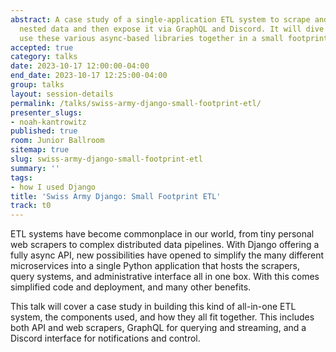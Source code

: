 ```yaml
---
abstract: A case study of a single-application ETL system to scrape and enrich complex
  nested data and then expose it via GraphQL and Discord. It will dive into how to
  use these various async-based libraries together in a small footprint app.
accepted: true
category: talks
date: 2023-10-17 12:00:00-04:00
end_date: 2023-10-17 12:25:00-04:00
group: talks
layout: session-details
permalink: /talks/swiss-army-django-small-footprint-etl/
presenter_slugs:
- noah-kantrowitz
published: true
room: Junior Ballroom
sitemap: true
slug: swiss-army-django-small-footprint-etl
summary: ''
tags:
- how I used Django
title: 'Swiss Army Django: Small Footprint ETL'
track: t0
---
```


ETL systems have become commonplace in our world, from tiny personal web scrapers to complex distributed data pipelines. With Django offering a fully async API, new possibilities have opened to simplify the many different microservices into a single Python application that hosts the scrapers, query systems, and administrative interface all in one box. With this comes simplified code and deployment, and many other benefits.

This talk will cover a case study in building this kind of all-in-one ETL system, the components used, and how they all fit together. This includes both API and web scrapers, GraphQL for querying and streaming, and a Discord interface for notifications and control.

